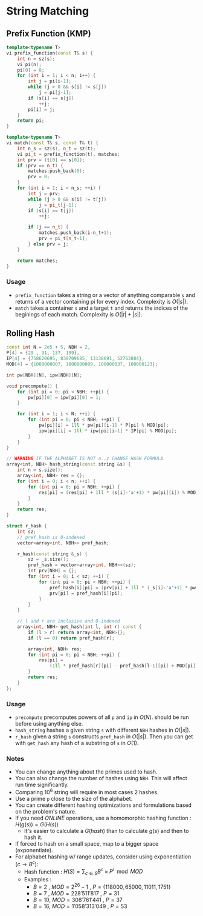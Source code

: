 # String Matching

## Prefix Function (KMP)

```cpp
template<typename T>
vi prefix_function(const T& s) {
    int n = sz(s);
    vi pi(n);
    pi[0] = 0;
    for (int i = 1; i < n; i++) {
        int j = pi[i-1];
        while (j > 0 && s[i] != s[j])
            j = pi[j-1];
        if (s[i] == s[j])
            ++j;
        pi[i] = j;
    }
    return pi;
}

template<typename T>
vi match(const T& s, const T& t) {
    int n_s = sz(s), n_t = sz(t);
    vi pi_t = prefix_function(t), matches;
    int prv = (t[0] == s[0]);
    if (prv == n_t) {
        matches.push_back(0);
        prv = 0;
    }
    for (int i = 1; i < n_s; ++i) {
        int j = prv;
        while (j > 0 && s[i] != t[j])
            j = pi_t[j-1];
        if (s[i] == t[j])
            ++j;

        if (j == n_t) {
            matches.push_back(i-n_t+1);
            prv = pi_t[n_t-1];
        } else prv = j;
    }

    return matches;
}
```

### Usage

- `prefix_function` takes a string or a vector of anything comparable `s` and returns of a vector containing pi for every index. Complexity is $O(|s|)$.
- `match` takes a container `s` and a target `t` and returns the indices of the beginings of each match. Complexity is $O(|t|+|s|)$.

## Rolling Hash

```cpp
const int N = 2e5 + 5, NBH = 2,
P[4] = {29 , 31, 137, 199},
IP[4] = {758620695, 838709685, 13138691, 52763884},
MOD[4] = {1000000007, 1000000009, 100000037, 100000123};

int pw[NBH][N], ipw[NBH][N];

void precompute() {
    for (int pi = 0; pi < NBH; ++pi) {
        pw[pi][0] = ipw[pi][0] = 1;
    }

    for (int i = 1; i < N; ++i) {
        for (int pi = 0; pi < NBH; ++pi) {
            pw[pi][i] = 1ll * pw[pi][i-1] * P[pi] % MOD[pi];
            ipw[pi][i] = 1ll * ipw[pi][i-1] * IP[pi] % MOD[pi];
        }
    }
}

// WARNING IF THE ALPHABET IS NOT a..z CHANGE HASH FORMULA
array<int, NBH> hash_string(const string &s) {
    int n = s.size();
    array<int, NBH> res = {};
    for (int i = 0; i < n; ++i) {
        for (int pi = 0; pi < NBH; ++pi) {
            res[pi] = (res[pi] + 1ll * (s[i]-'a'+1) * pw[pi][i]) % MOD[pi];
        }
    }
    return res;
}

struct r_hash {
    int sz;
    // pref_hash is 0-indexed
    vector<array<int, NBH>> pref_hash;

    r_hash(const string &_s) {
        sz = _s.size();
        pref_hash = vector<array<int, NBH>>(sz);
        int prv[NBH] = {};
        for (int i = 0; i < sz; ++i) {
            for (int pi = 0; pi < NBH; ++pi) {
                pref_hash[i][pi] = (prv[pi] + 1ll * (_s[i]-'a'+1) * pw[pi][i]) % MOD[pi];
                prv[pi] = pref_hash[i][pi];
            }
        }
    }

    // l and r are inclusive and 0-indexed
    array<int, NBH> get_hash(int l, int r) const {
        if (l > r) return array<int, NBH>{};
        if (l == 0) return pref_hash[r];

        array<int, NBH> res;
        for (int pi = 0; pi < NBH; ++pi) {
            res[pi] =
                (1ll * pref_hash[r][pi] - pref_hash[l-1][pi] + MOD[pi]) * ipw[pi][l] % MOD[pi];
        }
        return res;
    }
};
```

### Usage

- `precompute` precomputes powers of all `p` and `ip` in $O(N)$. should be run before using anything else.
- `hash_string` hashes a given string `s` with different `NBH` hashes in $O(|s|)$.
- `r_hash` given a string `s` constructs `pref_hash` in $O(|s|)$. Then you can get with `get_hash` any hash of a substring of `s` in $O(1)$.

### Notes

- You can change anything about the primes used to hash.
- You can also change the number of hashes using `NBH`. This will affect run time significantly.
- Comparing $10^6$ string will require in most cases 2 hashes.
- Use a prime `p` close to the size of the alphabet.
- You can create different hashing optimizations and formulations based on the problem's nature.
- If you need $ONLINE$ operations, use a homomorphic hashing function : $H( g(s) ) = G( H(s) )$
    - It's easier to calculate a $G( hash )$ than to calculate $g(s)$ and then to hash it.
- If forced to hash on a small space, map to a bigger space (exponentiate).
- For alphabet hashing w/ range updates, consider using exponentiation ($c \rightarrow B^c$):
    - Hash function : $\displaystyle H(S) = \sum_{c \in S} B^c \times P^i \mod MOD$ 
    - Examples :
        - $B = 2$ , $MOD = 2^{26} - 1$    , $P = \{118000 , 65000, 11011, 1751\}$
        - $B = 7$ , $MOD = 228'511'817$   , $P = 31$
        - $B = 10$, $MOD = 308'761'441$   , $P = 37$
        - $B = 16$, $MOD = 1'058'313'049$ , $P = 53$